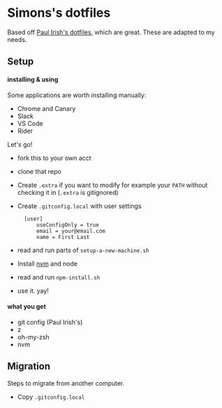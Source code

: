 # Simons's dotfiles

Based off [Paul Irish's dotfiles](https://github.com/paulirish/dotfiles), which are great. These are adapted to my needs.

## Setup
#### installing & using

Some applications are worth installing manually:

* Chrome and Canary
* Slack
* VS Code
* Rider


Let's go!

* fork this to your own acct
* clone that repo
* Create `.extra` if you want to modify for example your `PATH` without checking it in (`.extra` is gitignored)
* Create `.gitconfig.local` with user settings

		[user]
			useConfigOnly = true
			email = your@email.com
			name = First Last

* read and run parts of `setup-a-new-machine.sh`
* Install [nvm](https://github.com/creationix/nvm#installation) and node
* read and run `npm-install.sh`
* use it. yay!

#### what you get
* git config (Paul Irish's)
* z
* oh-my-zsh
* nvm

## Migration

Steps to migrate from another computer.

* Copy `.gitconfig.local`



